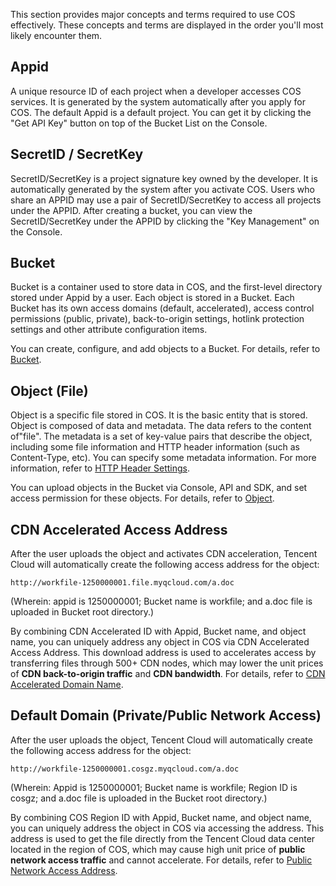 This section provides major concepts and terms required to use COS effectively. These concepts and terms are displayed in the order you'll most likely encounter them.

## Appid

A unique resource ID of each project when a developer accesses COS services. It is generated by the system automatically after you apply for COS. The default Appid is a default project. You can get it by clicking the "Get API Key" button on top of the Bucket List on the Console.

## SecretID / SecretKey

SecretID/SecretKey is a project signature key owned by the developer. It is automatically generated by the system after you activate COS. Users who share an APPID may use a pair of SecretID/SecretKey to access all projects under the APPID. After creating a bucket, you can view the SecretID/SecretKey under the APPID by clicking the "Key Management" on the Console.

## Bucket

Bucket is a container used to store data in COS, and the first-level directory stored under Appid by a user. Each object is stored in a Bucket. Each Bucket has its own access domains (default, accelerated), access control permissions (public, private), back-to-origin settings, hotlink protection settings and other attribute configuration items.

You can create, configure, and add objects to a Bucket. For details, refer to [Bucket](https://cloud.tencent.com/document/product/436/6245).

## Object (File)

Object is a specific file stored in COS. It is the basic entity that is stored. Object is composed of data and metadata. The data refers to the content of"file". The metadata is a set of key-value pairs that describe the object, including some file information and HTTP header information (such as Content-Type, etc). You can specify some metadata information. For more information, refer to [HTTP Header Settings](https://cloud.tencent.com/document/product/436/6258).

You can upload objects in the Bucket via Console, API and SDK, and set access permission for these objects. For details, refer to [Object](https://cloud.tencent.com/document/product/436/6259).

## CDN Accelerated Access Address

After the user uploads the object and activates CDN acceleration, Tencent Cloud will automatically create the following access address for the object:

`http://workfile-1250000001.file.myqcloud.com/a.doc`

(Wherein: appid is 1250000001; Bucket name is workfile; and a.doc file is uploaded in Bucket root directory.)

By combining CDN Accelerated ID with Appid, Bucket name, and object name, you can uniquely address any object in COS via CDN Accelerated Access Address. This download address is used to accelerates access by transferring files through 500+ CDN nodes, which may lower the unit prices of **CDN back-to-origin traffic** and **CDN bandwidth**. For details, refer to [CDN Accelerated Domain Name](https://cloud.tencent.com/document/product/436/6252).

## Default Domain (Private/Public Network Access)

After the user uploads the object, Tencent Cloud will automatically create the following access address for the object:

`http://workfile-1250000001.cosgz.myqcloud.com/a.doc`

(Wherein: Appid is 1250000001; Bucket name is workfile; Region ID is cosgz; and a.doc file is uploaded in the Bucket root directory.)

By combining COS Region ID with Appid, Bucket name, and object name, you can uniquely address the object in COS via accessing the address. This address is used to get the file directly from the Tencent Cloud data center located in the region of COS, which may cause high unit price of **public network access traffic** and cannot accelerate. For details, refer to [Public Network Access Address](https://cloud.tencent.com/document/product/436/6252).


